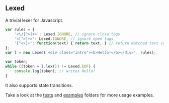 ## Lexed

A trivial lexer for Javascript.

```javascript
var rules = {
	'<\/[^>]+>': Lexed.IGNORE, // ignore close tags
	'<[^>]+>': Lexed.IGNORE, // ignore open tags
	'[^<>]+': function(text) { return text; } // return matched text content
};
var l = new Lexed('<div class="intro"><b>Hello!</b></div>', rules);

var token;
while ((token = l.lex()) != Lexed.EOF) {
	console.log(token); // writes Hello!
}
```

It also supports state transitions.

Take a look at the [tests](https://github.com/tantaman/lexed.js/blob/master/src/test) and [examples](https://github.com/tantaman/lexed.js/blob/master/examples) folders for more usage examples.
